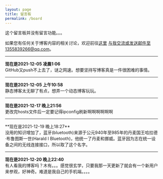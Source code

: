 ```yaml
---
layout: page
title: 留言板
permalink: /board
---
```


这个留言板并没有留言功能。。。

如果您有任何关于博客内容的相关讨论，欢迎前往<a href="https://github.com/Jessica-xyx/Jessica-xyx.github.io/discussions" class="external" target="_blank">这里</a> 与我交流或发送邮件至1355839266@qq.com。

<HR>

**现在是2021-12-05 凌晨1:06**<br>
GitHub又push不上去了，谜之网速。想要坚持写博客真是一件很困难的事情。

<HR>

**现在是2021-12-05 上午10:58**<br>
静态博客太无聊了有点，想弄一个动态博客玩玩。

<HR>

**现在是2021-12-17 晚上21:56**<br>
更改完hosts文件后一定要记得ipconfig刷新啊啊啊啊啊啊

<HR>
**现在是2021-12-19 晚上18:27**<br>
没用的知识增加了，蓝牙(bluetooth)来源于公元940年至985年的丹麦国王哈拉德·布鲁图斯一世(Harald I Bluetooth)，他统一了丹麦和挪威。蓝牙因为志在统一设备之间的无线连接接口，所以取了这个名字。

<HR>

**现在是2021-12-20 晚上22:40**<br>
有人看我的博客吗？木有。。。感觉很玄学，只要我那一天更新了就会有一个新用户来参观，好神奇。难道是我自己的手机端。。。。

